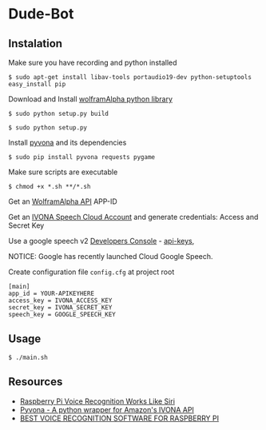 # Dude-Bot

## Instalation

Make sure you have recording and python installed

    $ sudo apt-get install libav-tools portaudio19-dev python-setuptools easy_install pip

Download and Install [wolframAlpha python library](https://github.com/jaraco/wolframalpha)

    $ sudo python setup.py build

    $ sudo python setup.py

Install [pyvona](https://github.com/zbears/pyvona) and its dependencies

    $ sudo pip install pyvona requests pygame

Make sure scripts are executable

    $ chmod +x *.sh **/*.sh

Get an [WolframAlpha API](http://products.wolframalpha.com/api/) APP-ID

Get an [IVONA Speech Cloud Account](https://www.ivona.com/us/for-business/speech-cloud/) and generate credentials: Access and Secret Key

Use a google speech v2 [Developers Console](https://console.developers.google.com/apis/library) - [api-keys](http://www.chromium.org/developers/how-tos/api-keys),

NOTICE: Google has recently launched Cloud Google Speech.

Create configuration file `config.cfg` at project root

```
[main]
app_id = YOUR-APIKEYHERE
access_key = IVONA_ACCESS_KEY
secret_key = IVONA_SECRET_KEY
speech_key = GOOGLE_SPEECH_KEY
```

## Usage

    $ ./main.sh

## Resources

- [Raspberry Pi Voice Recognition Works Like Siri](https://oscarliang.com/raspberry-pi-voice-recognition-works-like-siri/)
- [Pyvona - A python wrapper for Amazon's IVONA API](http://zacharybears.com/pyvona/)
- [BEST VOICE RECOGNITION SOFTWARE FOR RASPBERRY PI](http://diyhacking.com/best-voice-recognition-software-for-raspberry-pi/)
